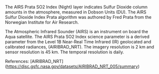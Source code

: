 The AIRS Prata SO2 Index (Night) layer indicates Sulfur Dioxide column amounts in the atmosphere, measured in Dobson Units (DU). The AIRS Sulfur Dioxide Index Prata algorithm was authored by Fred Prata from the Norwegian Institute for Air Research.

The Atmospheric Infrared Sounder (AIRS) is an instrument on board the Aqua satellite. The AIRS Prata SO2 Index science parameter is a derived parameter from the Level 1B Near-Real Time Infrared (IR) geolocated and calibrated radiances, (AIRIBRAD_NRT). The imagery resolution is 2 km and sensor resolution is 45 km. The temporal resolution is daily.

References: [AIRIBRAD_NRT] (https://disc.gsfc.nasa.gov/datasets/AIRIBRAD_NRT_005/summary)

